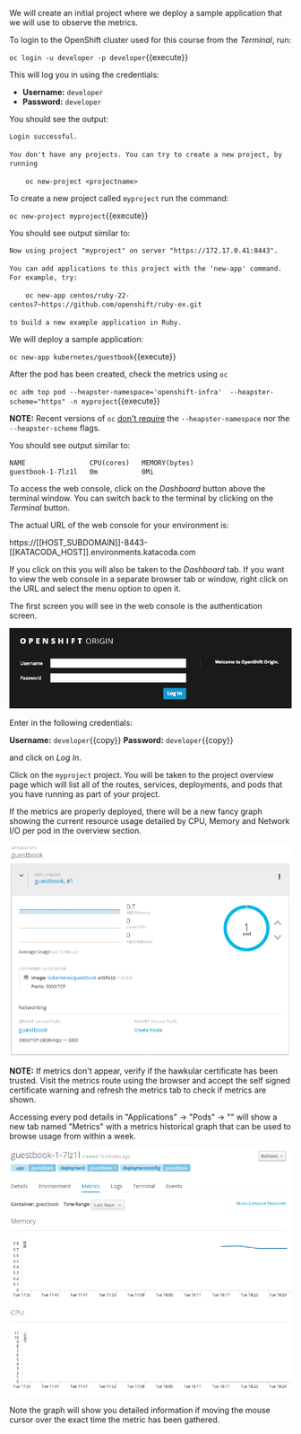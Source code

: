 We will create an initial project where we deploy a sample application
that we will use to observe the metrics.

To login to the OpenShift cluster used for this course from the _Terminal_,
run:

``oc login -u developer -p developer``{{execute}}

This will log you in using the credentials:

* **Username:** ``developer``
* **Password:** ``developer``

You should see the output:

```
Login successful.

You don't have any projects. You can try to create a new project, by running

    oc new-project <projectname>
```

To create a new project called ``myproject`` run the command:

``oc new-project myproject``{{execute}}

You should see output similar to:

```
Now using project "myproject" on server "https://172.17.0.41:8443".

You can add applications to this project with the 'new-app' command. For example, try:

    oc new-app centos/ruby-22-centos7~https://github.com/openshift/ruby-ex.git

to build a new example application in Ruby.
```

We will deploy a sample application:

``oc new-app kubernetes/guestbook``{{execute}}

After the pod has been created, check the metrics using ``oc``

``oc adm top pod --heapster-namespace='openshift-infra'  --heapster-scheme="https" -n myproject``{{execute}}

**NOTE:** Recent versions of ``oc`` [don't require](https://bugzilla.redhat.com/show_bug.cgi?id=1470003) the ``--heapster-namespace`` nor the ``--heapster-scheme`` flags.

You should see output similar to:

```
NAME                CPU(cores)   MEMORY(bytes)   
guestbook-1-7lz1l   0m           0Mi
```

To access the web console, click on the _Dashboard_ button above the terminal
window. You can switch back to the terminal by clicking on the _Terminal_
button.

The actual URL of the web console for your environment is:

https://[[HOST_SUBDOMAIN]]-8443-[[KATACODA_HOST]].environments.katacoda.com

If you click on this you will also be taken to the _Dashboard_ tab. If you want to view the web console in a separate browser tab or window, right click on the URL and select the menu option to open it.

The first screen you will see in the web console is the authentication screen.

![Web Console Login](../../assets/introduction/using-metrics/01-web-console-login.png)

Enter in the following credentials:

**Username:** ``developer``{{copy}}
**Password:** ``developer``{{copy}}

and click on _Log In_.

Click on the `myproject` project. You will be taken to the project overview page
which will list all of the routes, services, deployments, and pods that you have
running as part of your project.

If the metrics are properly deployed, there will be a new fancy graph showing
the current resource usage detailed by CPU, Memory and Network I/O per pod
in the overview section.

![Metrics overview](../../assets/introduction/using-metrics/02-metrics-overview.png)

**NOTE:** If metrics don't appear, verify if the hawkular certificate has been
trusted. Visit the metrics route using the browser and accept the self signed
certificate warning and refresh the metrics tab to check if metrics are shown.

Accessing every pod details in "Applications" -> "Pods" -> "<pod name>" will
show a new tab named "Metrics" with a metrics historical graph that can be
used to browse usage from within a week.

![Metrics detail](../../assets/introduction/using-metrics/03-metrics-detail.png)

Note the graph will show you detailed information if moving the mouse cursor
over the exact time the metric has been gathered.
